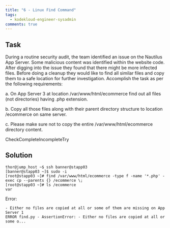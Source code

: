```yaml
---
title: "6 - Linux Find Command"
tags:
  - kodekloud-engineer-sysadmin
comments: true
---
```


## Task


During a routine security audit, the team identified an issue on the Nautilus App Server. Some malicious content was identified within the website code. After digging into the issue they found that there might be more infected files. Before doing a cleanup they would like to find all similar files and copy them to a safe location for further investigation. Accomplish the task as per the following requirements:



a. On App Server 3 at location /var/www/html/ecommerce find out all files (not directories) having .php extension.


b. Copy all those files along with their parent directory structure to location /ecommerce on same server.


c. Please make sure not to copy the entire /var/www/html/ecommerce directory content.

CheckCompleteIncompleteTry


## Solution

```shell
thor@jump_host ~$ ssh banner@stapp03
[banner@stapp03 ~]$ sudo -i
[root@stapp03 ~]# find /var/www/html/ecommerce -type f -name '*.php' -exec cp --parents {} /ecommerce \;
[root@stapp03 ~]# ls /ecommerce
var
```

Error:
```
- Either no files are copied at all or some of them are missing on App Server 1
ERROR find.py - AssertionError: - Either no files are copied at all or some o...
```
